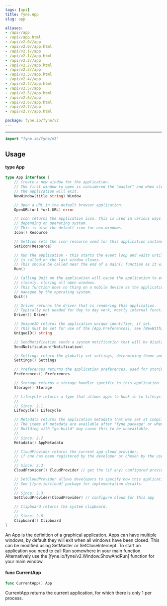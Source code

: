 ```yaml
---
tags: [api]
title: fyne.App
slug: app

aliases:
- /api//app
- /api//app.html
- /api/v2.0//app
- /api/v2.0//app.html
- /api/v2.1//app
- /api/v2.1//app.html
- /api/v2.2//app
- /api/v2.2//app.html
- /api/v2.3//app
- /api/v2.3//app.html
- /api/v2.4//app
- /api/v2.4//app.html
- /api/v2.5//app
- /api/v2.5//app.html
- /api/v2.6//app
- /api/v2.6//app.html
- /api/v2.7//app
- /api/v2.7//app.html

package: fyne.io/fyne/v2
---
```



---
```go
import "fyne.io/fyne/v2"
```

## Usage

#### type App

```go
type App interface {
	// Create a new window for the application.
	// The first window to open is considered the "master" and when closed
	// the application will exit.
	NewWindow(title string) Window

	// Open a URL in the default browser application.
	OpenURL(url *url.URL) error

	// Icon returns the application icon, this is used in various ways
	// depending on operating system.
	// This is also the default icon for new windows.
	Icon() Resource

	// SetIcon sets the icon resource used for this application instance.
	SetIcon(Resource)

	// Run the application - this starts the event loop and waits until [App.Quit]
	// is called or the last window closes.
	// This should be called near the end of a main() function as it will block.
	Run()

	// Calling Quit on the application will cause the application to exit
	// cleanly, closing all open windows.
	// This function does no thing on a mobile device as the application lifecycle is
	// managed by the operating system.
	Quit()

	// Driver returns the driver that is rendering this application.
	// Typically not needed for day to day work, mostly internal functionality.
	Driver() Driver

	// UniqueID returns the application unique identifier, if set.
	// This must be set for use of the [App.Preferences]. see [NewWithID].
	UniqueID() string

	// SendNotification sends a system notification that will be displayed in the operating system's notification area.
	SendNotification(*Notification)

	// Settings return the globally set settings, determining theme and so on.
	Settings() Settings

	// Preferences returns the application preferences, used for storing configuration and state
	Preferences() Preferences

	// Storage returns a storage handler specific to this application.
	Storage() Storage

	// Lifecycle returns a type that allows apps to hook in to lifecycle events.
	//
	// Since: 2.1
	Lifecycle() Lifecycle

	// Metadata returns the application metadata that was set at compile time.
	// The items of metadata are available after "fyne package" or when running "go run"
	// Building with "go build" may cause this to be unavailable.
	//
	// Since: 2.2
	Metadata() AppMetadata

	// CloudProvider returns the current app cloud provider,
	// if one has been registered by the developer or chosen by the user.
	//
	// Since: 2.3
	CloudProvider() CloudProvider // get the (if any) configured provider

	// SetCloudProvider allows developers to specify how this application should integrate with cloud services.
	// See [fyne.io/cloud] package for implementation details.
	//
	// Since: 2.3
	SetCloudProvider(CloudProvider) // configure cloud for this app

	// Clipboard returns the system clipboard.
	//
	// Since: 2.6
	Clipboard() Clipboard
}
```

An App is the definition of a graphical application. Apps can have multiple windows, by default they will exit when all windows have been closed. This can be modified using SetMaster or SetCloseIntercept. To start an application you need to call Run somewhere in your main function. Alternatively use the [fyne.io/fyne/v2.Window.ShowAndRun] function for your main window.

#### func  CurrentApp

```go
func CurrentApp() App
```
CurrentApp returns the current application, for which there is only 1 per process.
